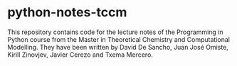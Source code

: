 # python-notes-tccm
This repository contains code for the lecture notes of the 
Programming in Python course from the Master in Theoretical
Chemistry and Computational Modelling. They have been
written by David De Sancho, Juan José Omiste, Kirill Zinovjev,
Javier Cerezo and Txema Mercero.
